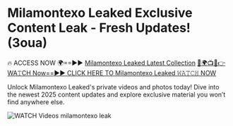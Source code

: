 # Milamontexo Leaked Exclusive Content Leak - Fresh Updates! (3oua)

🔥 ACCESS NOW 🌍==►► <a href="https://tinyurl.com/3fjeunct" rel="nofollow">Milamontexo Leaked Latest Collection</a></h3>
[🔴🌍📺📱👉WA𝚃CH Now==►► CLICK HERE TO Milamontexo Leaked 𝚆𝙰𝚃𝙲𝙷 NOW](https://tinyurl.com/3fjeunct)

Unlock Milamontexo Leaked's private videos and photos today! Dive into the newest 2025 content updates and explore exclusive material you won’t find anywhere else.


<a href="https://tinyurl.com/3fjeunct" rel="nofollow" data-target="animated-image.originalLink"><img src="https://camo.githubusercontent.com/8a4f000d20f83aca3bf7ec5f350d767afa0574a8a352519fd8cfa583a6f93a33/68747470733a2f2f692e696d6775722e636f6d2f644a486b345a712e676966" alt="WATCH Videos" data-canonical-src="https://i.imgur.com/dJHk4Zq.gif" style="max-width: 100%; display: inline-block;" data-target="animated-image.originalImage"></a>
milamontexo leak